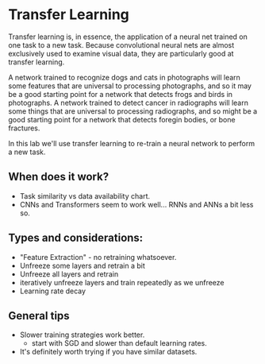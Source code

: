 # Transfer Learning

Transfer learning is, in essence, the application of a neural net trained on one task to a new task. Because convolutional neural nets are almost exclusively used to examine visual data, they are particularly good at transfer learning. 

A network trained to recognize dogs and cats in photographs will learn some features that are universal to processing photographs, and so it may be a good starting point for a network that detects frogs and birds in photographs. A network trained to detect cancer in radiographs will learn some things that are universal to processing radiographs, and so might be a good starting point for a network that detects foregin bodies, or bone fractures. 

In this lab we'll use transfer learning to re-train a neural network to perform a new task. 

## When does it work?

* Task similarity vs data availability chart.
* CNNs and Transformers seem to work well... RNNs and ANNs a bit less so.

## Types and considerations:

* "Feature Extraction" - no retraining whatsoever.
* Unfreeze some layers and retrain a bit
* Unfreeze all layers and retrain
* iteratively unfreeze layers and train repeatedly as we unfreeze
* Learning rate decay

## General tips

* Slower training strategies work better.
    * start with SGD and slower than default learning rates.
* It's definitely worth trying if you have similar datasets.
